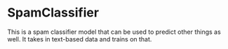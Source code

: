 # SpamClassifier
This is a spam classifier model that can be used to predict other things as well. It takes in text-based data and trains on that.
